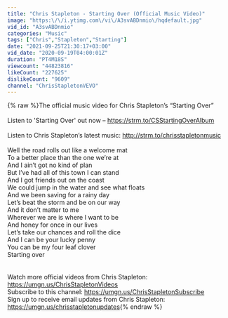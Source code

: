 ```yaml
---
title: "Chris Stapleton - Starting Over (Official Music Video)"
image: "https:\/\/i.ytimg.com\/vi\/A3svABDnmio\/hqdefault.jpg"
vid_id: "A3svABDnmio"
categories: "Music"
tags: ["Chris","Stapleton","Starting"]
date: "2021-09-25T21:30:17+03:00"
vid_date: "2020-09-19T04:00:01Z"
duration: "PT4M18S"
viewcount: "44823816"
likeCount: "227625"
dislikeCount: "9609"
channel: "ChrisStapletonVEVO"
---
```

{% raw %}The official music video for Chris Stapleton’s “Starting Over”<br /><br />Listen to 'Starting Over' out now – <a rel="nofollow" target="blank" href="https://strm.to/CSStartingOverAlbum">https://strm.to/CSStartingOverAlbum</a><br /><br />Listen to Chris Stapleton’s latest music: <a rel="nofollow" target="blank" href="http://strm.to/chrisstapletonmusic">http://strm.to/chrisstapletonmusic</a> <br /><br />Well the road rolls out like a welcome mat<br />To a better place than the one we’re at<br />And I ain’t got no kind of plan<br />But I’ve had all of this town I can stand<br />And I got friends out on the coast<br />We could jump in the water and see what floats<br />And we been saving for a rainy day<br />Let’s beat the storm and be on our way<br />And it don’t matter to me<br />Wherever we are is where I want to be<br />And honey for once in our lives<br />Let’s take our chances and roll the dice<br />And I can be your lucky penny<br />You can be my four leaf clover<br />Starting over<br /><br /><br />Watch more official videos from Chris Stapleton: <a rel="nofollow" target="blank" href="https://umgn.us/ChrisStapletonVideos">https://umgn.us/ChrisStapletonVideos</a> <br />Subscribe to this channel: <a rel="nofollow" target="blank" href="https://umgn.us/ChrisStapletonSubscribe">https://umgn.us/ChrisStapletonSubscribe</a><br />Sign up to receive email updates from Chris Stapleton: <a rel="nofollow" target="blank" href="https://umgn.us/chrisstapletonupdates">https://umgn.us/chrisstapletonupdates</a>{% endraw %}

